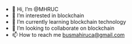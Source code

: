 - 👋 Hi, I’m @MHRUC
- 👀 I’m interested in blockchain
- 🌱 I’m currently learning blockchain technology 
- 💞️ I’m looking to collaborate on blockchain 
- 📫 How to reach me busmahiruca@gmail.com

<!---
MHRUC/MHRUC is a ✨ special ✨ repository because its `README.md` (this file) appears on your GitHub profile.
You can click the Preview link to take a look at your changes.
--->
